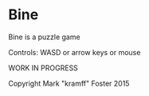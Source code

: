 # Bine
Bine is a puzzle game

Controls: WASD or arrow keys or mouse

WORK IN PROGRESS

Copyright Mark "kramff" Foster 2015